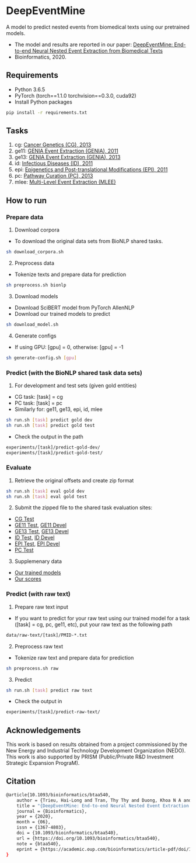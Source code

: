# DeepEventMine
A model to predict nested events from biomedical texts using our pretrained models.

- The model and results are reported in our paper: [DeepEventMine: End-to-end Neural Nested Event Extraction from Biomedical Texts](https://doi.org/10.1093/bioinformatics/btaa540)
- Bioinformatics, 2020.

## Requirements
- Python 3.6.5
- PyTorch (torch==1.1.0 torchvision==0.3.0, cuda92)
- Install Python packages

```bash
pip install -r requirements.txt
```

## Tasks
1. cg: [Cancer Genetics (CG), 2013](http://2013.bionlp-st.org/tasks/cancer-genetics)
2. ge11: [GENIA Event Extraction (GENIA), 2011](http://2011.bionlp-st.org/home/genia-event-extraction-genia)
3. ge13: [GENIA Event Extraction (GENIA), 2013](http://bionlp.dbcls.jp/projects/bionlp-st-ge-2013/wiki/Overview)
4. id: [Infectious Diseases (ID), 2011](http://2011.bionlp-st.org/home/infectious-diseases)
5. epi: [Epigenetics and Post-translational Modifications (EPI), 2011](http://2011.bionlp-st.org/home/epigenetics-and-post-translational-modifications)
6. pc: [Pathway Curation (PC), 2013](http://2013.bionlp-st.org/tasks/pathway-curation)
7. mlee: [Multi-Level Event Extraction (MLEE)](http://nactem.ac.uk/MLEE/)

## How to run

### Prepare data
1. Download corpora
- To download the original data sets from BioNLP shared tasks.
```bash
sh download_corpora.sh
```

2. Preprocess data
- Tokenize texts and prepare data for prediction
```bash
sh preprocess.sh bionlp
```

3. Download models
- Download SciBERT model from PyTorch AllenNLP
- Download our trained models to predict
```bash
sh download_model.sh
```

4. Generate configs
- If using GPU: [gpu] = 0, otherwise: [gpu] = -1
```bash
sh generate-config.sh [gpu]
```

### Predict (with the BioNLP shared task data sets)

1. For development and test sets (given gold entities)
- CG task: [task] = cg
- PC task: [task] = pc
- Similarly for: ge11, ge13, epi, id, mlee

```bash
sh run.sh [task] predict gold dev
sh run.sh [task] predict gold test
```
- Check the output in the path
```bash
experiments/[task]/predict-gold-dev/
experiments/[task]/predict-gold-test/
```

### Evaluate

1. Retrieve the original offsets and create zip format
```bash
sh run.sh [task] eval gold dev
sh run.sh [task] eval gold test
```

2. Submit the zipped file to the shared task evaluation sites:

- [CG Test](http://weaver.nlplab.org/~bionlp-st/BioNLP-ST-2013/CG/submission/)
- [GE11 Test](http://bionlp-st.dbcls.jp/GE/2011/eval-test/), [GE11 Devel](http://bionlp-st.dbcls.jp/GE/2011/eval-development/)
- [GE13 Test](http://bionlp-st.dbcls.jp/GE/2013/eval-test/), [GE13 Devel](http://bionlp-st.dbcls.jp/GE/2013/eval-development/)
- [ID Test](http://weaver.nlplab.org/~bionlp-st/BioNLP-ST/ID/test-eval.html), [ID Devel](http://weaver.nlplab.org/~bionlp-st/BioNLP-ST/ID/devel-eval.htm)
- [EPI Test](http://weaver.nlplab.org/~bionlp-st/BioNLP-ST/EPI/test-eval.html), [EPI Devel](http://weaver.nlplab.org/~bionlp-st/BioNLP-ST/EPI/devel-eval.htm)
- [PC Test](http://weaver.nlplab.org/~bionlp-st/BioNLP-ST-2013/PC/submission/)

3. Supplemenary data

- [Our trained models](https://b2share.eudat.eu/records/80d2de0c57d64419b722dc1afa375f28)
- [Our scores](https://b2share.eudat.eu/api/files/3cf6c1f4-5eed-4ee3-99c5-d99f5f011be3/scores.tar.gz)

### Predict (with raw text)

1. Prepare raw text input

- If you want to predict for your raw text using our trained model for a task ([task] = cg, pc, ge11, etc), put your raw text as the following path

```bash
data/raw-text/[task]/PMID-*.txt
```

2. Preprocess raw text

- Tokenize raw text and prepare data for prediction
```bash
sh preprocess.sh raw
```

3. Predict
```bash
sh run.sh [task] predict raw text
```

- Check the output in
```bash
experiments/[task]/predict-raw-text/
```

## Acknowledgements
This work is based on results obtained from a project commissioned by the New Energy and Industrial Technology Development Organization (NEDO).
This work is also supported by PRISM (Public/Private R&D Investment Strategic Expansion PrograM).

## Citation
```bash
@article{10.1093/bioinformatics/btaa540,
    author = {Trieu, Hai-Long and Tran, Thy Thy and Duong, Khoa N A and Nguyen, Anh and Miwa, Makoto and Ananiadou, Sophia},
    title = "{DeepEventMine: End-to-end Neural Nested Event Extraction from Biomedical Texts}",
    journal = {Bioinformatics},
    year = {2020},
    month = {06},
    issn = {1367-4803},
    doi = {10.1093/bioinformatics/btaa540},
    url = {https://doi.org/10.1093/bioinformatics/btaa540},
    note = {btaa540},
    eprint = {https://academic.oup.com/bioinformatics/article-pdf/doi/10.1093/bioinformatics/btaa540/33399046/btaa540.pdf},
}
```